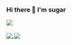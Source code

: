 ### Hi there 👋 I'm sugar

<a href="https://github.com/anuraghazra/github-readme-stats" target="_blank">
  <img align="center" name="ATQQ's github stats" src="https://github-readme-stats.vercel.app/api?username=atqq&show_icons=true" />
</a>


<br/>
<br/>
<a href="https://github.com/atqq/sugar-blog">
  <img align="center" src="https://github-readme-stats.anuraghazra1.vercel.app/api/pin/?username=atqq&repo=sugar-blog" />
</a>

<a href="https://github.com/atqq/easypicker-webpack">
  <img align="center" src="https://github-readme-stats.anuraghazra1.vercel.app/api/pin/?username=atqq&repo=easypicker-webpack" />
</a>

